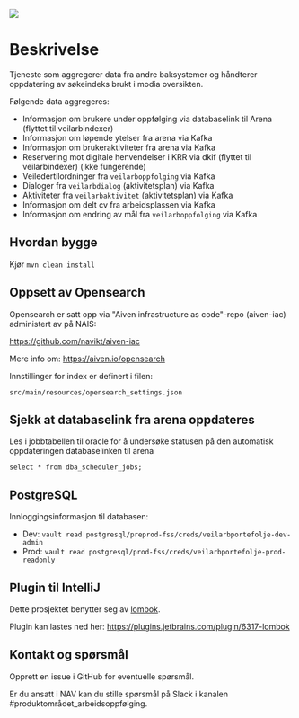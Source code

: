 ![](https://github.com/navikt/veilarbportefolje/workflows/Build,%20push%20and%20deploy/badge.svg)

# Beskrivelse

Tjeneste som aggregerer data fra andre baksystemer og håndterer oppdatering av søkeindeks brukt i modia oversikten.

Følgende data aggregeres:

* Informasjon om brukere under oppfølging via databaselink til Arena (flyttet til veilarbindexer)
* Informasjon om løpende ytelser fra arena via Kafka
* Informasjon om brukeraktiviteter fra arena via Kafka
* Reservering mot digitale henvendelser i KRR via dkif (flyttet til veilarbindexer) (ikke fungerende)
* Veiledertilordninger fra `veilarboppfolging` via Kafka
* Dialoger fra `veilarbdialog` (aktivitetsplan) via Kafka
* Aktiviteter fra `veilarbaktivitet` (aktivitetsplan) via Kafka
* Informasjon om delt cv fra arbeidsplassen via Kafka
* Informasjon om endring av mål fra `veilarboppfolging` via Kafka

## Hvordan bygge

Kjør `mvn clean install`

## Oppsett av Opensearch

Opensearch er satt opp via "Aiven infrastructure as code"-repo (aiven-iac) administert av på NAIS:

https://github.com/navikt/aiven-iac

Mere info om:
https://aiven.io/opensearch

Innstillinger for index er definert i filen:

```
src/main/resources/opensearch_settings.json
```

## Sjekk at databaselink fra arena oppdateres

Les i jobbtabellen til oracle for å undersøke statusen på den automatisk oppdateringen databaselinken til arena

```
select * from dba_scheduler_jobs;
```

## PostgreSQL

Innloggingsinformasjon til databasen:

* Dev: `vault read postgresql/preprod-fss/creds/veilarbportefolje-dev-admin`
* Prod: `vault read postgresql/prod-fss/creds/veilarbportefolje-prod-readonly`

## Plugin til IntelliJ

Dette prosjektet benytter seg av [lombok](https://projectlombok.org).

Plugin kan lastes ned her: https://plugins.jetbrains.com/plugin/6317-lombok

## Kontakt og spørsmål

Opprett en issue i GitHub for eventuelle spørsmål.

Er du ansatt i NAV kan du stille spørsmål på Slack i kanalen #produktområdet_arbeidsoppfølging.

